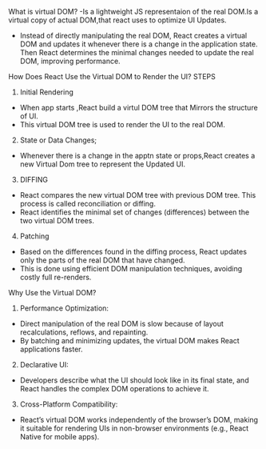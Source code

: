 What is virtual DOM?
-Is a lightweight JS representaion of the real DOM.Is a virtual copy of actual DOM,that
 react uses to optimize UI Updates.

 - Instead of directly manipulating the real DOM, React creates a virtual DOM and updates it whenever there is a change in the application state. Then React determines the minimal changes needed to update the real DOM, improving performance.

 How Does React Use the Virtual DOM to Render the UI?
STEPS
1. Initial Rendering
 - When app starts ,React build a virtul DOM tree that Mirrors the structure of UI.
 - This virtual DOM  tree is used to render the UI to the real DOM.

2. State or Data Changes;
- Whenever there is a change in the apptn state or props,React creates a new Virtual Dom tree to represent the Updated UI.

3. DIFFING
- React compares the new virtual DOM tree with previous DOM tree. This process is called reconciliation or diffing.
- React identifies the minimal set of changes (differences) between the two virtual DOM trees.

4. Patching
- Based on the differences found in the diffing process, React updates only the parts of the real DOM that have changed.
- This is done using efficient DOM manipulation techniques, avoiding costly full re-renders.

Why Use the Virtual DOM?
1. Performance Optimization:
- Direct manipulation of the real DOM is slow because of layout recalculations, reflows, and repainting.
- By batching and minimizing updates, the virtual DOM makes React applications faster.

2. Declarative UI:
- Developers describe what the UI should look like in its final state, and React handles the complex DOM operations to achieve it.

3. Cross-Platform Compatibility:
- React’s virtual DOM works independently of the browser’s DOM, making it suitable for rendering UIs in non-browser environments (e.g., React Native for mobile apps).
